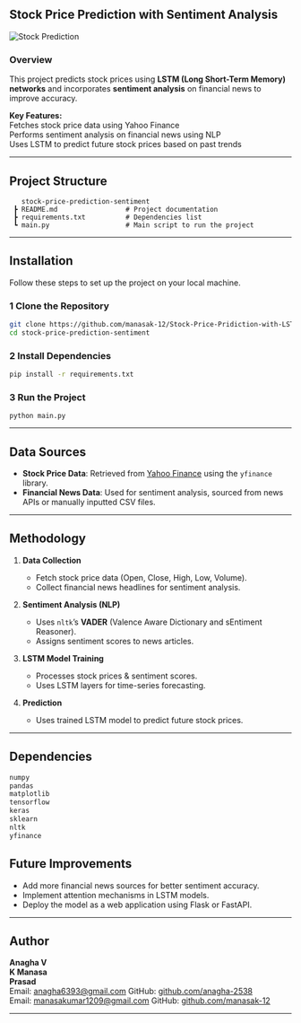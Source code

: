 ## **Stock Price Prediction with Sentiment Analysis**  

![Stock Prediction](https://cdn.analyticsvidhya.com/wp-content/uploads/2021/07/21894download.jpg)  

### Overview  
This project predicts stock prices using **LSTM (Long Short-Term Memory) networks** and incorporates **sentiment analysis** on financial news to improve accuracy.  

**Key Features:**  
 Fetches stock price data using Yahoo Finance  
 Performs sentiment analysis on financial news using NLP  
 Uses LSTM to predict future stock prices based on past trends  

---

## Project Structure
```
   stock-price-prediction-sentiment
 ┣ README.md                 # Project documentation
 ┣ requirements.txt          # Dependencies list
 ┗ main.py                   # Main script to run the project
```

---

## Installation
Follow these steps to set up the project on your local machine.  

### 1️ Clone the Repository
```sh
git clone https://github.com/manasak-12/Stock-Price-Pridiction-with-LSTM-and-Sentiment-analysis
cd stock-price-prediction-sentiment
```

### 2️ Install Dependencies
```sh
pip install -r requirements.txt
```

### 3️ Run the Project 
  ```
  python main.py
  ```

---

##  Data Sources
- **Stock Price Data**: Retrieved from [Yahoo Finance](https://finance.yahoo.com/) using the `yfinance` library.  
- **Financial News Data**: Used for sentiment analysis, sourced from news APIs or manually inputted CSV files.

---

##  Methodology
1. **Data Collection**  
   - Fetch stock price data (Open, Close, High, Low, Volume).  
   - Collect financial news headlines for sentiment analysis.  

2. **Sentiment Analysis (NLP)**  
   - Uses `nltk`’s **VADER** (Valence Aware Dictionary and sEntiment Reasoner).  
   - Assigns sentiment scores to news articles.  

3. **LSTM Model Training**  
   - Processes stock prices & sentiment scores.  
   - Uses LSTM layers for time-series forecasting.  

4. **Prediction**  
   - Uses trained LSTM model to predict future stock prices.  

---

##  Dependencies
```txt
numpy
pandas
matplotlib
tensorflow
keras
sklearn
nltk
yfinance
```

##  Future Improvements
-  Add more financial news sources for better sentiment accuracy.  
-  Implement attention mechanisms in LSTM models.  
-  Deploy the model as a web application using Flask or FastAPI.  

---

##  Author
**Anagha V**  
**K Manasa**  
**Prasad**  
 Email: anagha6393@gmail.com    GitHub: [github.com/anagha-2538](https://github.com/anagha-2538)<br>
 Email: manasakumar1209@gmail.com    GitHub: [github.com/manasak-12](https://github.com/manasak-12)<br>
 

---
